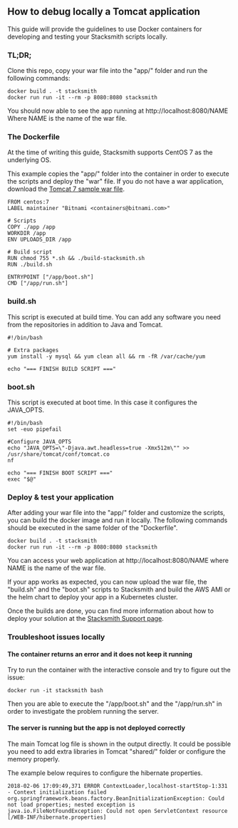 ## How to debug locally a Tomcat application

This guide will provide the guidelines to use Docker containers for developing and testing your Stacksmith scripts locally.

### TL;DR;

Clone this repo, copy your war file into the "app/" folder and run the following commands:

```
docker build . -t stacksmith
docker run run -it --rm -p 8080:8080 stacksmith

```
You should now able to see the app running at http://localhost:8080/NAME Where NAME is the name of the war file.

### The Dockerfile

At the time of writing this guide, Stacksmith supports CentOS 7 as the underlying OS.

This example copies the "app/" folder into the container in order to execute the scripts and deploy the "war" file. If you do not have a war application, download the [Tomcat 7 sample war file](https://tomcat.apache.org/tomcat-7.0-doc/appdev/sample/sample.war).

```
FROM centos:7
LABEL maintainer "Bitnami <containers@bitnami.com>"

# Scripts
COPY ./app /app
WORKDIR /app
ENV UPLOADS_DIR /app

# Build script
RUN chmod 755 *.sh && ./build-stacksmith.sh
RUN ./build.sh

ENTRYPOINT ["/app/boot.sh"]
CMD ["/app/run.sh"]
```

### build.sh

This script is executed at build time. You can add any software you need from the repositories in addition to Java and Tomcat.

```
#!/bin/bash

# Extra packages
yum install -y mysql && yum clean all && rm -fR /var/cache/yum

echo "=== FINISH BUILD SCRIPT ==="
```

### boot.sh

This script is executed at boot time. In this case it configures the JAVA_OPTS.

```
#!/bin/bash
set -euo pipefail

#Configure JAVA_OPTS
echo "JAVA_OPTS=\"-Djava.awt.headless=true -Xmx512m\"" >> /usr/share/tomcat/conf/tomcat.co
nf

echo "=== FINISH BOOT SCRIPT ==="
exec "$@"

```

### Deploy & test your application

After adding your war file into the "app/" folder and customize the scripts, you can build the docker image and run it locally. The following commands should be executed in the same folder of the "Dockerfile".

```
docker build . -t stacksmith
docker run run -it --rm -p 8080:8080 stacksmith
```

You can access your web application at http://localhost:8080/NAME where NAME is the name of the war file.

If your app works as expected, you can now upload the war file, the "build.sh" and the "boot.sh" scripts to Stacksmith and build the AWS AMI or the helm chart to deploy your app in a Kubernetes cluster.

Once the builds are done, you can find more information about how to deploy your solution at the [Stacksmith Support page](https://beta.stacksmith.bitnami.com/support/).

### Troubleshoot issues locally

#### The container returns an error and it does not keep it running

Try to run the container with the interactive console and try to figure out the issue:

```
docker run -it stacksmith bash
```

Then you are able to execute the "/app/boot.sh" and the "/app/run.sh" in order to investigate the problem running the server.

#### The server is running but the app is not deployed correctly

The main Tomcat log file is shown in the output directly. It could be possible you need to add extra libraries in Tomcat "shared/" folder or configure the memory properly.

The example below requires to configure the hibernate properties.

```
2018-02-06 17:09:49,371 ERROR ContextLoader,localhost-startStop-1:331 - Context initialization failed
org.springframework.beans.factory.BeanInitializationException: Could not load properties; nested exception is java.io.FileNotFoundException: Could not open ServletContext resource [/WEB-INF/hibernate.properties]
```

